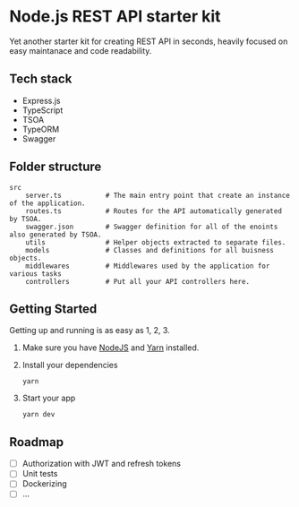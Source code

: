 # Node.js REST API starter kit

Yet another starter kit for creating REST API in seconds, heavily focused on easy maintanace and code readability.

## Tech stack

+ Express.js
+ TypeScript
+ TSOA
+ TypeORM
+ Swagger

## Folder structure

```
src
    server.ts           # The main entry point that create an instance of the application.
    routes.ts           # Routes for the API automatically generated by TSOA.
    swagger.json        # Swagger definition for all of the enoints also generated by TSOA.
    utils               # Helper objects extracted to separate files.
    models              # Classes and definitions for all buisness objects.
    middlewares         # Middlewares used by the application for various tasks
    controllers         # Put all your API controllers here.
```

## Getting Started

Getting up and running is as easy as 1, 2, 3.

1. Make sure you have [NodeJS](https://nodejs.org/) and [Yarn](https://yarnpkg.com/) installed.
2. Install your dependencies

    ```
    yarn
    ```

3. Start your app

    ```
    yarn dev
    ```
## Roadmap

- [ ] Authorization with JWT and refresh tokens
- [ ] Unit tests
- [ ] Dockerizing 
- [ ] ...

